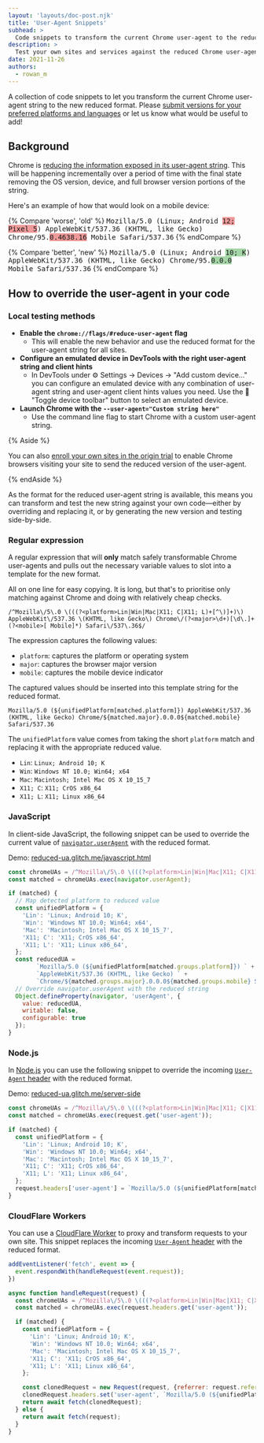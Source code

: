 ```yaml
---
layout: 'layouts/doc-post.njk'
title: 'User-Agent Snippets'
subhead: >
  Code snippets to transform the current Chrome user-agent to the reduced format.
description: >
  Test your own sites and services against the reduced Chrome user-agent format by using a regular expression to transform the current Chrome user-agent to the reduced format.
date: 2021-11-26
authors:
  - rowan_m
---
```


A collection of code snippets to let you transform the current Chrome user-agent
string to the new reduced format. Please [submit versions for your preferred
platforms and
languages](https://github.com/GoogleChrome/developer.chrome.com//blob/main/site/en/docs/privacy-sandbox/user-agent/snippets/index.md)
or let us know what would be useful to add!

## Background
Chrome is [reducing the information exposed in its user-agent
string](https://developer.chrome.com/docs/privacy-sandbox/user-agent/). This
will be happening incrementally over a period of time with the final state
removing the OS version, device, and full browser version portions of the
string.

Here's an example of how that would look on a mobile device:

{% Compare 'worse', 'old' %} <span style="font-family: monospace">Mozilla/5.0
(Linux; Android <span style="background: #ef9a9a">12; Pixel 5</span>)
AppleWebKit/537.36 (KHTML, like Gecko) Chrome/95.<span  style="background:
#ef9a9a">0.4638.16</span> Mobile Safari/537.36</span> {% endCompare %}

{% Compare 'better', 'new' %} <span style="font-family: monospace">Mozilla/5.0
(Linux; Android <span style="background: #a5d6a7">10; K</span>)
AppleWebKit/537.36 (KHTML, like Gecko) Chrome/95.<span style="background:
#a5d6a7">0.0.0</span> Mobile Safari/537.36</span> {% endCompare %}

## How to override the user-agent in your code

### Local testing methods

- **Enable the `chrome://flags/#reduce-user-agent` flag**
  - This will enable the new behavior and use the reduced format for the
    user-agent string for all sites.
- **Configure an emulated device in DevTools with the right user-agent string
  and client hints**
  - In DevTools under ⚙️ Settings → Devices → "Add custom device…" you can
    configure an emulated device with any combination of user-agent string and
    user-agent client hints values you need. Use the 📱 "Toggle device toolbar"
    button to select an emulated device.
- **Launch Chrome with the `--user-agent="Custom string here"`** 
  - Use the command line flag to start Chrome with a custom user-agent string.

{% Aside %}

You can also [enroll your own sites in the origin
trial](https://developer.chrome.com/blog/user-agent-reduction-origin-trial/) to
enable Chrome browsers visiting your site to send the reduced version of the
user-agent.

{% endAside %}

As the format for the reduced user-agent string is available, this means you can
transform and test the new string against your own code—either by overriding and
replacing it, or by generating the new version and testing side-by-side.

### Regular expression

A regular expression that will **only** match safely transformable Chrome
user-agents and pulls out the necessary variable values to slot into a template
for the new format.

All on one line for easy copying. It is long, but that's to prioritise only
matching against Chrome and doing with relatively cheap checks.

```text
/^Mozilla\/5\.0 \(((?<platform>Lin|Win|Mac|X11; C|X11; L)+[^\)]+)\) AppleWebKit\/537.36 \(KHTML, like Gecko\) Chrome\/(?<major>\d+)[\d\.]+(?<mobile>[ Mobile]*) Safari\/537\.36$/

```

The expression captures the following values:

*   `platform`: captures the platform or operating system
*   `major`: captures the browser major version
*   `mobile`: captures the mobile device indicator

The captured values should be inserted into this template string for the reduced
format.

```text
Mozilla/5.0 (${unifiedPlatform[matched.platform]}) AppleWebKit/537.36 (KHTML, like Gecko) Chrome/${matched.major}.0.0.0${matched.mobile} Safari/537.36
```

The `unifiedPlatform` value comes from taking the short `platform` match and
replacing it with the appropriate reduced value.

*   `Lin`: `Linux; Android 10; K`
*   `Win`: `Windows NT 10.0; Win64; x64`
*   `Mac`: `Macintosh; Intel Mac OS X 10_15_7`
*   `X11; C`: `X11; CrOS x86_64`
*   `X11; L`: `X11; Linux x86_64`

### JavaScript

In client-side JavaScript, the following snippet can be used to override the
current value of
[`navigator.userAgent`](https://developer.mozilla.org/en-US/docs/Web/API/Navigator/userAgent)
with the reduced format.

Demo:
[reduced-ua.glitch.me/javascript.html](https://reduced-ua.glitch.me/javascript.html)

```javascript
const chromeUAs = /^Mozilla\/5\.0 \(((?<platform>Lin|Win|Mac|X11; C|X11; L)+[^\)]+)\) AppleWebKit\/537.36 \(KHTML, like Gecko\) Chrome\/(?<major>\d+)[\d\.]+(?<mobile>[ Mobile]*) Safari\/537\.36$/;
const matched = chromeUAs.exec(navigator.userAgent);

if (matched) {
  // Map detected platform to reduced value
  const unifiedPlatform = {
    'Lin': 'Linux; Android 10; K',
    'Win': 'Windows NT 10.0; Win64; x64',
    'Mac': 'Macintosh; Intel Mac OS X 10_15_7',
    'X11; C': 'X11; CrOS x86_64',
    'X11; L': 'X11; Linux x86_64',
  };
  const reducedUA =
        `Mozilla/5.0 (${unifiedPlatform[matched.groups.platform]}) ` +
        `AppleWebKit/537.36 (KHTML, like Gecko) ` +
        `Chrome/${matched.groups.major}.0.0.0${matched.groups.mobile} Safari/537.36`
  // Override navigator.userAgent with the reduced string
  Object.defineProperty(navigator, 'userAgent', {
    value: reducedUA,
    writable: false,
    configurable: true
  });
}
```

### Node.js

In [Node.js](https://nodejs.org/) you can use the following snippet to override
the incoming [`User-Agent`
header](https://developer.mozilla.org/en-US/docs/Web/HTTP/Headers/User-Agent)
with the reduced format.

Demo:
[reduced-ua.glitch.me/server-side](https://reduced-ua.glitch.me/server-side)

```javascript
const chromeUAs = /^Mozilla\/5\.0 \(((?<platform>Lin|Win|Mac|X11; C|X11; L)+[^\)]+)\) AppleWebKit\/537.36 \(KHTML, like Gecko\) Chrome\/(?<major>\d+)[\d\.]+(?<mobile>[ Mobile]*) Safari\/537\.36$/;
const matched = chromeUAs.exec(request.get('user-agent'));

if (matched) {
  const unifiedPlatform = {
    'Lin': 'Linux; Android 10; K',
    'Win': 'Windows NT 10.0; Win64; x64',
    'Mac': 'Macintosh; Intel Mac OS X 10_15_7',
    'X11; C': 'X11; CrOS x86_64',
    'X11; L': 'X11; Linux x86_64',
  };
  request.headers['user-agent'] = `Mozilla/5.0 (${unifiedPlatform[matched.groups.platform]}) AppleWebKit/537.36 (KHTML, like Gecko) Chrome/${matched.groups.major}.0.0.0${matched.groups.mobile} Safari/537.36`;
}
```

### CloudFlare Workers

You can use a [CloudFlare Worker](https://developers.cloudflare.com/workers/) to
proxy and transform requests to your own site. This snippet replaces the
incoming [`User-Agent`
header](https://developer.mozilla.org/en-US/docs/Web/HTTP/Headers/User-Agent)
with the reduced format.

```javascript
addEventListener('fetch', event => {
  event.respondWith(handleRequest(event.request));
})

async function handleRequest(request) {
  const chromeUAs = /^Mozilla\/5\.0 \(((?<platform>Lin|Win|Mac|X11; C|X11; L)+[^\)]+)\) AppleWebKit\/537.36 \(KHTML, like Gecko\) Chrome\/(?<major>\d+)[\d\.]+(?<mobile>[ Mobile]*) Safari\/537\.36$/;
  const matched = chromeUAs.exec(request.headers.get('user-agent'));

  if (matched) {
    const unifiedPlatform = {
      'Lin': 'Linux; Android 10; K',
      'Win': 'Windows NT 10.0; Win64; x64',
      'Mac': 'Macintosh; Intel Mac OS X 10_15_7',
      'X11; C': 'X11; CrOS x86_64',
      'X11; L': 'X11; Linux x86_64',
    };

    const clonedRequest = new Request(request, {referrer: request.referrer});
    clonedRequest.headers.set('user-agent', `Mozilla/5.0 (${unifiedPlatform[matched.groups.platform]}) AppleWebKit/537.36 (KHTML, like Gecko) Chrome/${matched.groups.major}.0.0.0${matched.groups.mobile} Safari/537.36`);
    return await fetch(clonedRequest);
  } else {
    return await fetch(request);
  }
}
```
